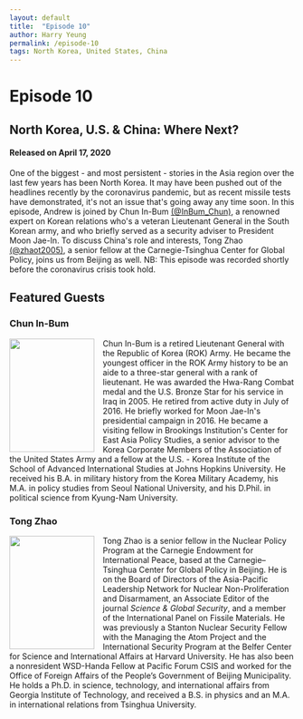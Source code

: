 ```yaml
---
layout: default
title:  "Episode 10"
author: Harry Yeung
permalink: /episode-10
tags: North Korea, United States, China
---
```


# Episode 10
## North Korea, U.S. & China: Where Next?
#### Released on April 17, 2020

<div id="buzzsprout-player-3395473"></div>
<script src="https://www.buzzsprout.com/699187/3395473-north-korea-u-s-china-where-next.js?container_id=buzzsprout-player-3395473&player=small" type="text/javascript" charset="utf-8"></script>

One of the biggest - and most persistent - stories in the Asia region over the last few years has been North Korea. It may have been pushed out of the headlines recently by the coronavirus pandemic, but as recent missile tests have demonstrated, it's not an issue that's going away any time soon. In this episode, Andrew is joined by Chun In-Bum [(@InBum_Chun)](https://twitter.com/inbum_chun?lang=en), a renowned expert on Korean relations who's a veteran Lieutenant General in the South Korean army, and who briefly served as a security adviser to President Moon Jae-In. To discuss China's role and interests, Tong Zhao [(@zhaot2005)](https://twitter.com/zhaot2005?lang=en), a senior fellow at the Carnegie-Tsinghua Center for Global Policy, joins us from Beijing as well. NB: This episode was recorded shortly before the coronavirus crisis took hold.

## Featured Guests

### Chun In-Bum

<html>
<head>
<style>
img {
  float: left;
}
</style>
</head>
<body>

<p><img src="https://user-images.githubusercontent.com/67763587/89935397-f5ad3c00-dbc6-11ea-976b-c68e72b7a5e2.png"
 style="width:150px;height:200px;margin-right:15px;">
Chun In-Bum is a retired Lieutenant General with the Republic of Korea (ROK) Army. He became the youngest officer in the ROK Army history to be an aide to a three-star general with a rank of lieutenant. He was awarded the Hwa-Rang Combat medal and the U.S. Bronze Star for his service in Iraq in 2005. He retired from active duty in July of 2016. He briefly worked for Moon Jae-In's presidential campaign in 2016. He became a visiting fellow in Brookings Institution's Center for East Asia Policy Studies, a senior advisor to the Korea Corporate Members of the Association of the United States Army and a fellow at the U.S. - Korea Institute of the School of Advanced International Studies at Johns Hopkins University. He received his B.A. in military history from the Korea Military Academy, his M.A. in policy studies from Seoul National University, and his D.Phil. in political science from Kyung-Nam University. </p>

</body>
</html>

### Tong Zhao

<html>
<head>
<style>
img {
  float: left;
}
</style>
</head>
<body>

<p><img src="https://user-images.githubusercontent.com/67763587/89936354-5e48e880-dbc8-11ea-812a-a3f08eb7588e.png"
 style="width:150px;height:200px;margin-right:15px;">
Tong Zhao is a senior fellow in the Nuclear Policy Program at the Carnegie Endowment for International Peace, based at the Carnegie–Tsinghua Center for Global Policy in Beijing. He is on the Board of Directors of the Asia-Pacific Leadership Network for Nuclear Non-Proliferation and Disarmament, an Associate Editor of the journal <i>Science & Global Security</i>, and a member of the International Panel on Fissile Materials. He was previously a Stanton Nuclear Security Fellow with the Managing the Atom Project and the International Security Program at the Belfer Center for Science and International Affairs at Harvard University. He has also been a nonresident WSD-Handa Fellow at Pacific Forum CSIS and worked for the Office of Foreign Affairs of the People’s Government of Beijing Municipality. He holds a Ph.D. in science, technology, and international affairs from Georgia Institute of Technology, and received a B.S. in physics and an M.A. in international relations from Tsinghua University.</p>

</body>
</html>
